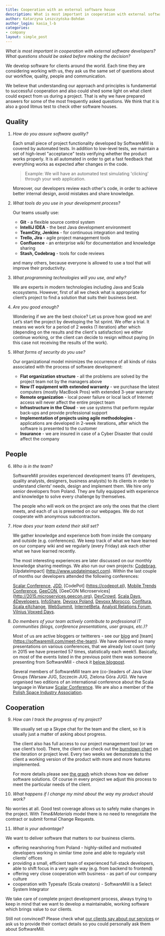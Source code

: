```yaml
---
title: Cooperation with an external software house
description: What is most important in cooperation with external software developers?
author: Katarzyna Leszczyńska-Bohdan
author_login: kasia_l-b
categories:
- company
layout: simple_post
---
```


_What is most important in cooperation with external software developers? What questions should be asked before making the decision?_

We develop software for clients around the world. Each time they are considering working with us, they ask us the same set of questions about our workflow, quality, people and communication. 

We believe that understanding our approach and principles is fundamental to successful cooperation and also could shed some light on what client could expect from us during a project.
That is why we have prepared answers for some of the most frequently asked questions. We think that it is also a good litmus test to check other software houses.

## Quality

1. _How do you assure software quality?_

   Each small piece of project functionality developed by SoftwareMill is covered by automated tests. In addition to low-level tests, 
   we maintain a set of high-level "acceptance" tests verifying whether the product works properly. It is all automated in order to get a fast feedback 
   that everything works as expected after changes in the code.

   > Example: We will have an automated test simulating 'clicking' through your web application.

   Moreover, our developers review each other's code, in order to achieve better internal design, avoid mistakes and share knowledge.

2. _What tools do you use in your development process?_

   Our teams usually use:
   - **Git** - a flexible source control system
   - **IntelliJ IDEA** - the best Java development environment
   - **TeamCity, Jenkins** - for continuous integration and testing
   - **Trello, Jira** - agile project management tools
   - **Confluence** - an enterprise wiki for documentation and knowledge sharing
   - **Stash, Codebrag** - tools for code reviews 

   and many others, because everyone is allowed to use a tool that will improve their productivity.

3. _What programming technologies will you use, and why?_

   We are experts in modern technologies including Java and Scala ecosystems. However, first of all we check what is appropriate for client’s project to find a solution that suits their business best.

4. _Are you good enough?_

   Wondering if we are the best choice? Let us prove how good we are! Let’s start the project by developing the 1st sprint. We offer a trial. It means we work for a period of 2 weeks (1 iteration) after which (depending on the results and the client's satisfaction) we either continue working, or the client can decide to resign without paying (in this case not receiving the results of the work).


5. _What forms of security do you use?_

   Our organizational model minimizes the occurrence of all kinds of risks associated with the process of software development:

   + **Flat organization structure** - all the problems are solved by the project team not by the managers above
   + **New IT equipment with extended warranty** - we purchase the latest computers (mostly MacBook Pros) with extended 3-year warranty
   + **Remote organization** - local power failure or local lack of Internet access will never affect the entire project team
   + **Infrastructure in the Cloud** - we use systems that perform regular back-ups and provide professional support
   + **Implementation of projects using agile methodologies** - applications are developed in 2-week iterations, after which the software is presented to the customer
   + **Insurance** - we are insured in case of a Cyber Disaster that could affect the company


## People

6. _Who is in the team?_

   SoftwareMill provides experienced development teams (IT developers, quality analysts, designers, business analysts) to its clients in order to understand clients’ needs, design and implement them.
   We hire only senior developers from Poland. They are fully equipped with experience and knowledge to solve every challenge by themselves.
   
   The people who will work on the project are only the ones that the client meets, and each of us is presented on our webpages. We do not cooperate with anonymous subcontractors.

7. _How does your team extend their skill set?_

   We gather knowledge and experience both from inside the company and outside (e.g. conferences).
   We keep track of what we have learned on our company wiki and we regularly
   (every Friday) ask each other what we have learned recently. 
   
   The most interesting experiences are later discussed on our monthly knowledge sharing meetings.
   We also run our own projects: [Codebrag](http://codebrag.com), [UpdateImpact] (http://www.updateimpact.com).
   Within the last couple of months our developers attended the following conferences:

   [Scalar Conference](http://scalar-conf.com), [JDD](http://15.jdd.org.pl), [CodePot] (https://codepot.pl), [Mobile Trends Conference](http://www.2016.mobiletrends.pl),
   [GeeCON](http://2015.geecon.org), [GeeCON Microservices] (http://2015.microservices.geecon.org), [DevCrowd](http://2015.devcrowd.pl), [Scala Days](http://scaladays.org), 
   [4Developers](http://www.4developers.org.pl/pl), [InfoShare](http://www.infoshare.pl), [Devoxx Poland](http://devoxx.pl), [Devoxx Morocco](http://devoxx.ma/en), 
   [Confitura](http://2015.confitura.pl), [Scala eXchange](https://skillsmatter.com/conferences/6862-scala-exchange-2015), [WebSummit](https://websummit.net), 
   [InternetBeta](http://internetbeta.pl), [Analyst Relations Forum](http://analystrelationsforum.com), [Vilnius Voxxed Days](http://voxxeddays.com/vilnius15).

8. _Do members of your team actively contribute to professional IT communities (blogs, conference presentations, user groups, etc.)?_

   Most of us are active bloggers or twitterers - see our [blog](https://softwaremill.com/blog)
   and [team] (https://softwaremill.com/meet-the-team).
   We have delivered so many presentations on various conferences, that we already lost count (only in 2015 we have presented 57 times, statistically each week!). 
   Basically, on most of the events listed in the previous point there was someone presenting from SoftwareMill - check it [below blogpost](http://softwaremill.com/blog).
   
   Several members of SoftwareMill team are (co-)leaders of Java User Groups (Warsaw JUG, Szczecin JUG, Zielona Góra JUG).
   We have organised two editions of an international conference about the Scala language in Warsaw [Scalar Conference](http://scalar-conf.com).
   We are also a member of the [Polish Space Industry Association](http://space.biz.pl/main).

## Cooperation

9. _How can I track the progress of my project?_

   We usually set up a Skype chat for the team and the client, so it is usually just a matter of asking about progress.
   
   The client also has full access to our project management tool (or we use client’s tool). There, the client can check out 
   the [burndown chart](http://en.wikipedia.org/wiki/Burn_down_chart) on the iteration or project level. Every two weeks 
   we demonstrate to the client a working version of the product with more and more features implemented.
   
   For more details please see [the graph](https://softwaremill.com/services/) which shows how we deliver software solutions.
   Of course in every project we adjust this process to meet the particular needs of the client.

10. _What happens if I change my mind about the way my product should work?_

   No worries at all. Good test coverage allows us to safely make changes in the project.
   With _Time&Materials_ model there is no need to renegotiate the contract or submit formal Change Requests.


11. _What is your advantage?_

   We want to deliver software that matters to our business clients.
   + offering nearshoring from Poland - highly-skilled and motivated developers working in similar time zone and able to regularly visit clients’ offices
   + providing a small, efficient team of experienced full-stack developers, able to shift focus in a very agile way (e.g. from backend to frontend)
   + offering very close cooperation with business - as part of our company culture
   + cooperation with Typesafe (Scala creators) -  SoftwareMill is a Select System Integrator


We take care of complete project development process, always trying to keep in mind that we want to develop a maintainable, working software which brings value to our clients.

Still not convinced? Please check what [our clients say about our services](https://softwaremill.com/portfolio#quotes) or ask us to provide their contact details 
so you could personally ask them about SoftwareMill.
